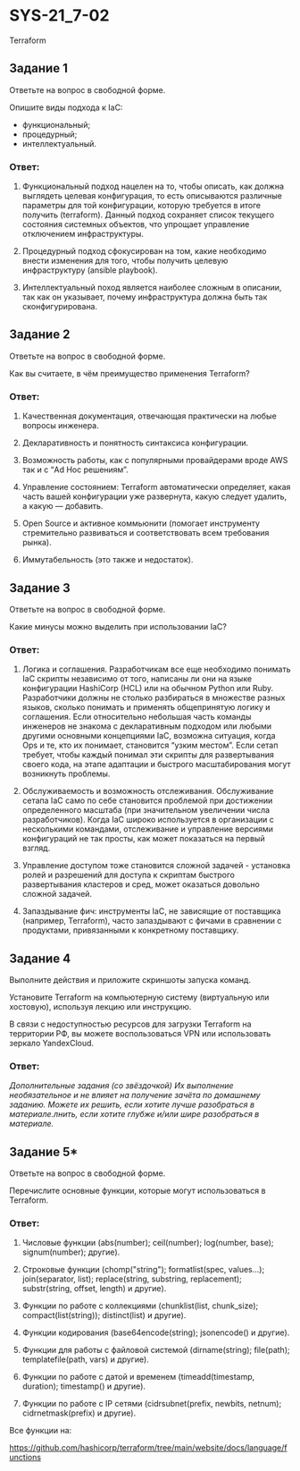 # SYS-21_7-02
Terraform
## Задание 1
Ответьте на вопрос в свободной форме.

Опишите виды подхода к IaC:
- функциональный;
- процедурный;
- интеллектуальный.

### Ответ:
1. Функциональный подход нацелен на то, чтобы описать, как должна выглядеть целевая конфигурация, то есть описываются различные параметры для той конфигурации, которую требуется в итоге получить (terraform). Данный подход сохраняет список текущего состояния  системных объектов, что упрощает управление отключением инфраструктуры.

2. Процедурный подход сфокусирован на том, какие необходимо внести изменения для того, чтобы получить целевую инфраструктуру (ansible playbook).

3. Интеллектуальный поход является наиболее сложным в описании, так как он указывает, почему инфраструктура должна быть так сконфигурирована.

## Задание 2
Ответьте на вопрос в свободной форме.

Как вы считаете, в чём преимущество применения Terraform?

### Ответ:
1. Качественная документация, отвечающая практически на любые вопросы инженера.

2. Декларативность и понятность синтаксиса конфигурации.

3. Возможность работы, как с популярными провайдерами вроде AWS так и с “Ad Hoc решениям”.

4. Управление состоянием: Terraform автоматически определяет, какая часть вашей конфигурации уже развернута, какую следует удалить, а какую — добавить.

5. Open Source и активное коммьюнити (помогает инструменту стремительно развиваться и соответствовать всем требования рынка).

6. Иммутабельность (это также и недостаток).


## Задание 3
Ответьте на вопрос в свободной форме.

Какие минусы можно выделить при использовании IaC?

### Ответ:
1. Логика и соглашения. Разработчикам все еще необходимо понимать IaC скрипты независимо от того, написаны ли они на языке конфигурации HashiCorp (HCL) или на обычном Python или Ruby. Разработчики должны не столько разбираться в множестве разных языков, сколько понимать и применять общепринятую логику и соглашения. Если относительно небольшая часть команды инженеров не знакома с декларативным подходом или любыми другими основными концепциями IaC, возможна ситуация, когда Ops и те, кто их понимает, становится “узким местом”. Если сетап требует, чтобы каждый понимал эти скрипты для развертывания своего кода, на этапе адаптации и быстрого масштабирования могут возникнуть проблемы.

2. Обслуживаемость и возможность отслеживания. Обслуживание сетапа IaC само по себе становится проблемой при достижении определенного масштаба (при значительном увеличении числа разработчиков). Когда IaC широко используется в организации с несколькими командами, отслеживание и управление версиями конфигураций не так просты, как может показаться на первый взгляд.

3. Управление доступом тоже становится сложной задачей - установка ролей и разрешений для доступа к скриптам быстрого развертывания кластеров и сред, может оказаться довольно сложной задачей.

4. Запаздывание фич: инструменты IaC, не зависящие от поставщика (например, Terraform), часто запаздывают с фичами в сравнении с продуктами, привязанными к конкретному поставщику.
## Задание 4
Выполните действия и приложите скриншоты запуска команд.

Установите Terraform на компьютерную систему (виртуальную или хостовую), используя лекцию или инструкцию.

В связи с недоступностью ресурсов для загрузки Terraform на территории РФ, вы можете воспользоваться VPN или использовать зеркало YandexCloud.

### Ответ:

*Дополнительные задания (со звёздочкой)
Их выполнение необязательное и не влияет на получение зачёта по домашнему заданию. Можете их решить, если хотите лучше разобраться в материале.лнить, если хотите глубже и/или шире разобраться в материале.*

## Задание 5*
Ответьте на вопрос в свободной форме.

Перечислите основные функции, которые могут использоваться в Terraform.

### Ответ:
1. Числовые функции (abs(number); ceil(number); log(number, base); signum(number); другие).

2. Строковые функции (chomp("string"); formatlist(spec, values...); join(separator, list); replace(string, substring, replacement); substr(string, offset, length) и другие).

3. Функции по работе с коллекциями (chunklist(list, chunk_size); compact(list(string)); distinct(list) и другие).

4. Функции кодирования (base64encode(string); jsonencode() и другие).

5. Функции для работы с файловой системой (dirname(string); file(path); templatefile(path, vars) и другие).

6. Функции по работе с датой и временем (timeadd(timestamp, duration); timestamp() и другие).

7. Функции по работе с IP сетями (cidrsubnet(prefix, newbits, netnum); cidrnetmask(prefix) и другие).

Все функции на:

https://github.com/hashicorp/terraform/tree/main/website/docs/language/functions
